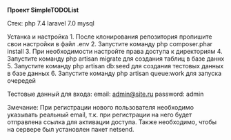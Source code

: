 <b>Проект SimpleTODOList</b>

Стек:
php 7.4
laravel 7.0
mysql

Устанка и настройка
    1. После клонирования репозитория пропишите свои настройки в файл .env
    2. Запустите команду php composer.phar install
    3. При необходимости настройте права доступа к директориям
    4. Запустите команду php artisan migrate для создания таблиц в базе даннх
    5. Запустите команду php artisan db:seed для создания тестовых данных в базе данных
    6. Запустите команду php artisan queue:work для запуска очередей
    
Тестовые данный для входа:
    email: admin@site.ru
    password: admin
    
Змечание:
    При регистрации нового пользователя необходимо указывать реальный email, т.к. при регистрации на него будет отправлена ссылка для активации доступа. Также необходимо, чтобы на сервере был установлен пакет netsend.
